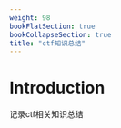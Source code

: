 ```yaml
---
weight: 98
bookFlatSection: true
bookCollapseSection: true
title: "ctf知识总结"
---
```


# Introduction

记录ctf相关知识总结
